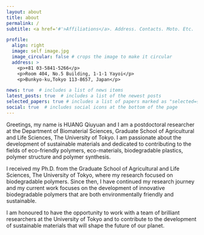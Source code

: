 ```yaml
---
layout: about
title: about
permalink: /
subtitle: <a href='#'>Affiliations</a>. Address. Contacts. Moto. Etc.

profile:
  align: right
  image: self image.jpg
  image_circular: false # crops the image to make it circular
  address: >
    <p>+81 03-5841-5266</p>
    <p>Room 404, No.5 Building, 1-1-1 Yayoi</p>
    <p>Bunkyo-ku,Tokyo 113-8657, Japan</p>

news: true  # includes a list of news items
latest_posts: true  # includes a list of the newest posts
selected_papers: true # includes a list of papers marked as "selected={true}"
social: true  # includes social icons at the bottom of the page
---
```


Greetings, my name is HUANG Qiuyuan and I am a postdoctoral researcher at the Department of Biomaterial Sciences, Graduate School of Agricultural and Life Sciences, The University of Tokyo. I am passionate about the development of sustainable materials and dedicated to contributing to the fields of eco-friendly polymers, eco-materials, biodegradable plastics, polymer structure and polymer synthesis.

I received my Ph.D. from the Graduate School of Agricultural and Life Sciences, The University of Tokyo, where my research focused on biodegradable polymers. Since then, I have continued my research journey and my current work focuses on the development of innovative biodegradable polymers that are both environmentally friendly and sustainable.

I am honoured to have the opportunity to work with a team of brilliant researchers at the University of Tokyo and to contribute to the development of sustainable materials that will shape the future of our planet.
